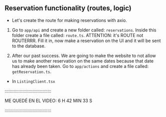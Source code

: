 ## Reservation functionality (routes, logic)

-   Let's create the route for making reservations with axio.

1. Go to `app/api` and create a new folder called: `reservations`. Inside this folder create a file called: `route.ts`. ATTENTION: it's ROUTE not ROUTERRR. Fill it in, now make a reservation on the UI and it will be sent to the database.

2. After our past success. We are going to make the website to not allow us to make another reservation on the same dates because that date has already been taken. Go to `app/actions` and create a file called: `getReservation.ts`.

-   In `ListingClient.tsx`

:::::::::::::::::::::::::::::::::::::

ME QUEDÉ EN EL VIDEO: 6 H 42 MIN 33 S

:::::::::::::::::::::::::::::::::::::
